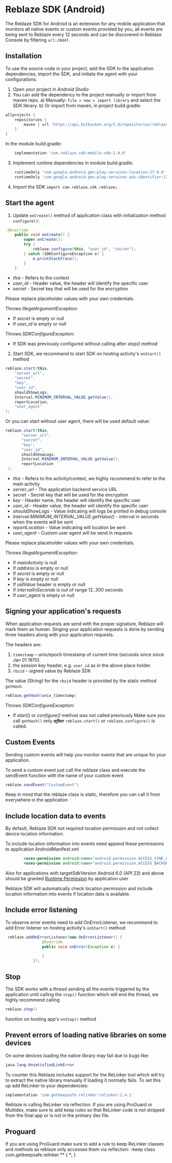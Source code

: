 # Reblaze SDK (Android)

The Reblaze SDK for Android is an extension for any mobile application that monitors all native events or custom events provided by you,
all events are being sent to Reblaze every 12 seconds and can be discovered in Reblaze Console by filtering `url:/8d47`.

## Installation
To use the source code in your project, add the SDK to the application dependencies, import the SDK, and initiate the agent with your configurations.

1. Open your project in *Android Studio*
2. You can add the dependency to the project manually or import from maven repo.
    a) Manually: `file > new > import library` and select the SDK library.
    b) Or import from maven, in project build.gradle:
```groovy
allprojects {
    repositories {
        maven { url "https://api.bitbucket.org/2.0/repositories/reblaze/mobilesdk/src/releases/" }
    }
}
```
In the module build.gradle:
```groovy
    implementation 'com.reblaze.sdk:mobile-sdk:1.8.0'
```
3. Implement runtime dependencies in module build.gradle:
```groovy
    runtimeOnly 'com.google.android.gms:play-services-location:17.0.0'
    runtimeOnly 'com.google.android.gms:play-services-ads-identifier:17.0.0'
```
4. Import the SDK `import com.reblaze.sdk.reblaze;`

## Start the agent

1. Update `onCreate()` method of application class with initialization method `configure()`:
```java
 @Override
    public void onCreate() {
        super.onCreate();
        try {
            reblaze.configure(this, "user_id", "secret");
        } catch (SDKConfigureException e) {
            e.printStackTrace();
        }
    }
```
  * *this* - Refers to the context
  * *user_id* - Header value, the header will identify the specific user
  * *secret* - Secret key that will be used for the encryption
  
  Please replace placeholder values with your own credentials.
  
  Throws *IllegalArgumentException*:
  * If *secret* is empty or null
  * If *user_id* is empty or null
  
  Throws *SDKConfigureException*:
  * If SDK was previously configured without calling after *stop()* method 
  
2. Start SDK, we recommend to start SDK on hosting activity's `onStart()` method

```java
reblaze.start(this,
    "server_url",
    "secret",
    "key",
    "user_id",
    shouldShowLogs,
    Interval.MINIMUM_INTERVAL_VALUE.getValue(),
    reportLocation,
    "user_agent"
);
```
   Or you can start without user agent, there will be used default value:
```java
reblaze.start(this,
       "server_url",
       "secret",
       "key",
       "user_id",
       shouldShowLogs,
       Interval.MINIMUM_INTERVAL_VALUE.getValue(),
       reportLocation
 );
```

  * *this* - Refers to the activity/context, we highly recommend to refer to the main activity
  * *server_url* - The application backend service URL
  * *secret* - Secret key that will be used for the encryption
  * *key* - Header name, the header will identify the specific user
  * *user_id* - Header value, the header will identify the specific user
  * *shouldShowLogs* - Value indicating will logs be printed in debug console
  * *Interval.MINIMUM_INTERVAL_VALUE.getValue()* - interval in seconds when the events will be sent
  * *reportLocation* - Value indicating will location be sent
  * *user_agent* - Custom user agent will be send in requests
  
   Please replace placeholder values with your own credentials.
   
Throws *IllegalArgumentException*:
* If *mainActivity* is null
* If *address* is empty or null
* If *secret* is empty or null
* If *key* is empty or null
* If *uidValue* header is empty or null
* If *intervalInSeconds* is out of range 12..300 seconds
* If *user_agent* is empty or null

## Signing your application's requests

When application requests are send with the proper signature, Reblaze will mark them as human.
Singing your application requests is done by sending three headers along with your application requests. 

The headers are:
 1. `timestamp` – unix/epoch timestamp of current time (seconds since since Jan 01 1970).
 2. the session key header, e.g. `user_id` as in the above place holder.
 3. `rbzid` – signed value by Reblaze SDK

The value (String) for the `rbzid` header is provided by the static method `getHash`.

```java
reblaze.getHash(unix_timestamp)
```
Throws *SDKConfigureException*:
* If *start()* or *configure()* method was not called previously
Make sure you call `getHash()` only **_after_** `reblaze.start()` or `reblaze.configure()` is called.

## Custom Events

Sending custom events will help you monitor events that are unique for your application.

To send a custom event just call the reblaze class and execute the sendEvent function with the name of your custom event
```java
reblaze.sendEvent("CustomEvent")
```

Keep in mind that the reblaze class is static, therefore you can call it from everywhere in the application

## Include location data to events

By default, Reblaze SDK not required location permission and not collect device location information.

To include location information into events need append these permissions to application AndroidManifest.xml

```xml
        <uses-permission android:name="android.permission.ACCESS_FINE_LOCATION" />
        <uses-permission android:name="android.permission.ACCESS_BACKGROUND_LOCATION" />
```

Also for applications with targetSdkVersion Android 6.0 (API 23) and above should be granted [Runtime Permission](https://developer.android.com/training/permissions/requesting) by application user

Reblaze SDK will automatically check location permission and include location information into events if location data is available.

## Include error listening

To observe error events need to add OnErrorListener, we recommend to add Error listener on hosting activity's `onStart()` method:
```java
 reblaze.addOnErrorListener(new OnErrorListener() {
                @Override
                public void onError(Exception e) {

                }
            });
```

## Stop
The SDK works with a thread sending all the events triggered by the application until calling the `stop()` function which will end the thread,
we highly recommend calling
```java
reblaze.stop()
```
function on hosting app's `onStop()` method

## Prevent errors of loading native libraries on some devices

On some devices loading the native library may fail due to bugs like:
```java
java.lang.UnsatisfiedLinkError
```
To counter this Reblaze includes support for the ReLinker tool which will try to extract the native library manually if loading it normally fails.
To set this up add ReLinker to your dependencies:

```groovy
implementation 'com.getkeepsafe.relinker:relinker:1.4.1'
```
Reblaze is calling ReLinker via reflection. If you are using ProGuard or Multidex, make sure to add keep rules so that ReLinker code is not stripped from the final app or is not in the primary dex file.

## Proguard
If you are using ProGuard make sure to add a rule to keep ReLinker classes and methods as reblaze only accesses them via reflection:
-keep class com.getkeepsafe.relinker.** { *; }
